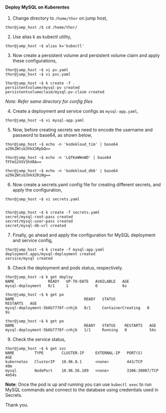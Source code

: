 #### Deploy MySQL on Kuberentes

1. Change directory to `/home/thor` on jump host,

```
thor@jump_host /$ cd /home/thor/
```

2. Use alias k as kubectl utility,

```
thor@jump_host ~$ alias k='kubectl'
```

3. Now create a persistent volume and persistent volume claim and apply these configurations,

```
thor@jump_host ~$ vi pv.yaml
thor@jump_host ~$ vi pvc.yaml

thor@jump_host ~$ k create -f .
persistentvolume/mysql-pv created
persistentvolumeclaim/mysql-pv-claim created
```

*Note: Refer same directory for config files*

4. Create a deployment and service configs as `mysql-app.yaml`,

```
thor@jump_host ~$ vi mysql-app.yaml
```

5. Now, before creating secrets we need to encode the username and password to base64, as shown below,

```
thor@jump_host ~$ echo -n 'kodekloud_tim' | base64
a29kZWtsb3VkX3RpbQ==

thor@jump_host ~$ echo -n 'LQfKeWWxWD' | base64
TFFmS2VXV3hXRA==

thor@jump_host ~$ echo -n 'kodekloud_db6' | base64
a29kZWtsb3VkX2RiNg==
```

6. Now create a secrets.yaml config file for creating different secrets, and apply the configuration,

```
thor@jump_host ~$ vi secrets.yaml


thor@jump_host ~$ k create -f secrets.yaml
secret/mysql-root-pass created
secret/mysql-user-pass created
secret/mysql-db-url created
```

7. Finally, go ahead and apply the configuration for MySQL deployment and service config,

```
thor@jump_host ~$ k create -f mysql-app.yaml 
deployment.apps/mysql-deployment created
service/mysql created
```

8. Check the deployment and pods status, respectively.

```
thor@jump_host ~$ k get deploy
NAME               READY   UP-TO-DATE   AVAILABLE   AGE
mysql-deployment   0/1     1            0           6s

thor@jump_host ~$ k get po
NAME                               READY   STATUS              RESTARTS   AGE
mysql-deployment-5b6b7778f-cnhjb   0/1     ContainerCreating   0          9s

thor@jump_host ~$ k get po
NAME                               READY   STATUS    RESTARTS   AGE
mysql-deployment-5b6b7778f-cnhjb   1/1     Running   0          54s
```

9. Check the service status,

```
thor@jump_host ~$ k get svc
NAME         TYPE        CLUSTER-IP     EXTERNAL-IP   PORT(S)          AGE
kubernetes   ClusterIP   10.96.0.1      <none>        443/TCP          40m
mysql        NodePort    10.96.56.189   <none>        3306:30007/TCP   4m54s
```

**Note**: Once the pod is up and running you can use `kubectl exec` to run MySQL commands and connect to the database using credentials used in Secrets.

Thank you.